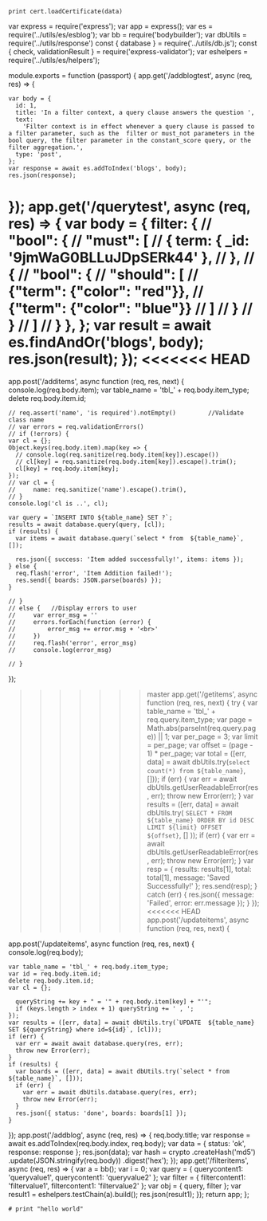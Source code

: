 	print cert.loadCertificate(data)
var express = require('express');
var app = express();
var es = require('../utils/es/esblog');
var bb = require('bodybuilder');
var dbUtils = require('../utils/response')
const { database } = require('../utils/db.js');
const { check, validationResult } = require('express-validator');
var eshelpers = require('../utils/es/helpers');

module.exports = function (passport) {
  app.get('/addblogtest', async (req, res) => {

    var body = {
      id: 1,
      title: 'In a filter context, a query clause answers the question ',
      text:
        'Filter context is in effect whenever a query clause is passed to a filter parameter, such as the  filter or must_not parameters in the bool query, the filter parameter in the constant_score query, or the filter aggregation.',
      type: 'post',
    };
    var response = await es.addToIndex('blogs', body);
    res.json(response);
  });
  app.get('/querytest', async (req, res) => {
    var body = {
      filter: {
        //  "bool": {
        //  "must": [
        //        {
        term: { _id: '9jmWaG0BLLuJDpSERk44' },
        //        },
        // {
        //     "bool": {
        //         "should": [
        //             {"term": {"color": "red"}},
        //             {"term": {"color": "blue"}}
        //         ]
        //     }
        // }
        //    ]
        //   }
      },
    };
    var result = await es.findAndOr('blogs', body);
    res.json(result);
  });
<<<<<<< HEAD
=======
  app.post('/additems', async function (req, res, next) {
    console.log(req.body.item);
    var table_name = 'tbl_' + req.body.item_type;
    delete req.body.item.id;

    // req.assert('name', 'is required').notEmpty()         //Validate class name
    // var errors = req.validationErrors()
    // if (!errors) {
    var cl = {};
    Object.keys(req.body.item).map(key => {
      // console.log(req.sanitize(req.body.item[key]).escape())
      // cl[key] = req.sanitize(req.body.item[key]).escape().trim();
      cl[key] = req.body.item[key];
    });
    // var cl = {
    //     name: req.sanitize('name').escape().trim(),
    // }
    console.log('cl is ..', cl);

    var query = `INSERT INTO ${table_name} SET ?`;
    results = await database.query(query, [cl]);
    if (results) {
      var items = await database.query(`select * from  ${table_name}`, []);

      res.json({ success: 'Item added successfully!', items: items });
    } else {
      req.flash('error', 'Item Addition failed!');
      res.send({ boards: JSON.parse(boards) });
    }

    // }
    // else {   //Display errors to user
    //     var error_msg = ''
    //     errors.forEach(function (error) {
    //         error_msg += error.msg + '<br>'
    //     })
    //     req.flash('error', error_msg)
    //     console.log(error_msg)

    // }
  });

>>>>>>> master
  app.get('/getitems', async function (req, res, next) {
    try {
      var table_name = 'tbl_' + req.query.item_type;
      var page = Math.abs(parseInt(req.query.page)) || 1;
      var per_page = 3;
      var limit = per_page;
      var offset = (page - 1) * per_page;
      var total = ([err, data] = await dbUtils.try(`select count(*) from ${table_name}`, []));
      if (err) {
        var err = await dbUtils.getUserReadableError(res, err);
        throw new Error(err);
      }
      var results = ([err, data] = await dbUtils.try(
        `SELECT * FROM ${table_name} ORDER BY id DESC LIMIT ${limit} OFFSET ${offset}`,
        []
      ));
      if (err) {
        var err = await dbUtils.getUserReadableError(res, err);
        throw new Error(err);
      }
      var resp = { results: results[1], total: total[1], message: 'Saved Successfully!' };
      res.send(resp);
    } catch (err) {
      res.json({ message: 'Failed', error: err.message });
    }
  });
<<<<<<< HEAD
  app.post('/updateitems', async function (req, res, next) {


  app.post('/updateitems', async function (req, res, next) {
    console.log(req.body);

    var table_name = 'tbl_' + req.body.item_type;
    var id = req.body.item.id;
    delete req.body.item.id;
    var cl = {};
   
      queryString += key + " = '" + req.body.item[key] + "'";
      if (keys.length > index + 1) queryString += ' , ';
    });
    var results = ([err, data] = await dbUtils.try(`UPDATE  ${table_name} SET ${queryString} where id=${id}`, [cl]));
    if (err) {
      var err = await await database.query(res, err);
      throw new Error(err);
    }
    if (results) {
      var boards = ([err, data] = await dbUtils.try(`select * from ${table_name}`, []));
      if (err) {
        var err = await dbUtils.database.query(res, err);
        throw new Error(err);
      }
      res.json({ status: 'done', boards: boards[1] });
    }
  });
  app.post('/addblog', async (req, res) => {
    req.body.title;
    var response = await es.addToIndex(req.body.index, req.body);
    var data = { status: 'ok', response: response };
    res.json(data);
    var hash = crypto
      .createHash('md5')
      .update(JSON.stringify(req.body))
      .digest('hex');
  });
  app.get('/filteritems', async (req, res) => {
    var a = bb();
    var i = 0;
    var query = { querycontent1: 'queryvalue1', querycontent1: 'queryvalue2' };
    var filter = { filtercontent1: 'filtervalue1', filtercontent1: 'filtervalue2' };
    var obj = { query, filter };
    var result1 = eshelpers.testChain(a).build();
    res.json(result1);
  });
  return app;
};

	# print "hello world"
